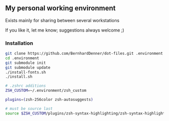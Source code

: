 ## My personal working environment ##

Exists mainly for sharing between several workstations

If you like it, let me know; suggestions always welcome ;)

### Installation ###

```bash
git clone https://github.com/BernhardDenner/dot-files.git .environment
cd .environment
git submodule init
git submodule update
./install-fonts.sh
./install.sh

# .zshrc additions
ZSH_CUSTOM=~/.environment/zsh_custom

plugins=(zsh-256color zsh-autosuggests)

# must be source last
source $ZSH_CUSTOM/plugins/zsh-syntax-highlighting/zsh-syntax-highlighting.zsh
```
